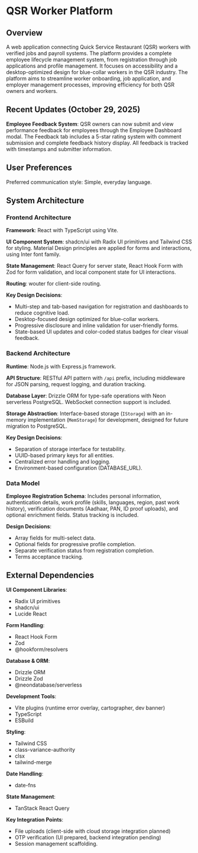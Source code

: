 # QSR Worker Platform

## Overview

A web application connecting Quick Service Restaurant (QSR) workers with verified jobs and payroll systems. The platform provides a complete employee lifecycle management system, from registration through job applications and profile management. It focuses on accessibility and a desktop-optimized design for blue-collar workers in the QSR industry. The platform aims to streamline worker onboarding, job application, and employer management processes, improving efficiency for both QSR owners and workers.

## Recent Updates (October 29, 2025)

**Employee Feedback System**: QSR owners can now submit and view performance feedback for employees through the Employee Dashboard modal. The Feedback tab includes a 5-star rating system with comment submission and complete feedback history display. All feedback is tracked with timestamps and submitter information.

## User Preferences

Preferred communication style: Simple, everyday language.

## System Architecture

### Frontend Architecture

**Framework**: React with TypeScript using Vite.

**UI Component System**: shadcn/ui with Radix UI primitives and Tailwind CSS for styling. Material Design principles are applied for forms and interactions, using Inter font family.

**State Management**: React Query for server state, React Hook Form with Zod for form validation, and local component state for UI interactions.

**Routing**: wouter for client-side routing.

**Key Design Decisions**:
- Multi-step and tab-based navigation for registration and dashboards to reduce cognitive load.
- Desktop-focused design optimized for blue-collar workers.
- Progressive disclosure and inline validation for user-friendly forms.
- State-based UI updates and color-coded status badges for clear visual feedback.

### Backend Architecture

**Runtime**: Node.js with Express.js framework.

**API Structure**: RESTful API pattern with `/api` prefix, including middleware for JSON parsing, request logging, and duration tracking.

**Database Layer**: Drizzle ORM for type-safe operations with Neon serverless PostgreSQL. WebSocket connection support is included.

**Storage Abstraction**: Interface-based storage (`IStorage`) with an in-memory implementation (`MemStorage`) for development, designed for future migration to PostgreSQL.

**Key Design Decisions**:
- Separation of storage interface for testability.
- UUID-based primary keys for all entities.
- Centralized error handling and logging.
- Environment-based configuration (DATABASE_URL).

### Data Model

**Employee Registration Schema**: Includes personal information, authentication details, work profile (skills, languages, region, past work history), verification documents (Aadhaar, PAN, ID proof uploads), and optional enrichment fields. Status tracking is included.

**Design Decisions**:
- Array fields for multi-select data.
- Optional fields for progressive profile completion.
- Separate verification status from registration completion.
- Terms acceptance tracking.

## External Dependencies

**UI Component Libraries**:
- Radix UI primitives
- shadcn/ui
- Lucide React

**Form Handling**:
- React Hook Form
- Zod
- @hookform/resolvers

**Database & ORM**:
- Drizzle ORM
- Drizzle Zod
- @neondatabase/serverless

**Development Tools**:
- Vite plugins (runtime error overlay, cartographer, dev banner)
- TypeScript
- ESBuild

**Styling**:
- Tailwind CSS
- class-variance-authority
- clsx
- tailwind-merge

**Date Handling**:
- date-fns

**State Management**:
- TanStack React Query

**Key Integration Points**:
- File uploads (client-side with cloud storage integration planned)
- OTP verification (UI prepared, backend integration pending)
- Session management scaffolding.
